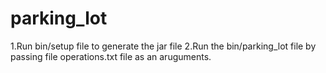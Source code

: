 # parking_lot

1.Run bin/setup file to generate the jar file
2.Run the bin/parking_lot file by passing file operations.txt file as an aruguments.
